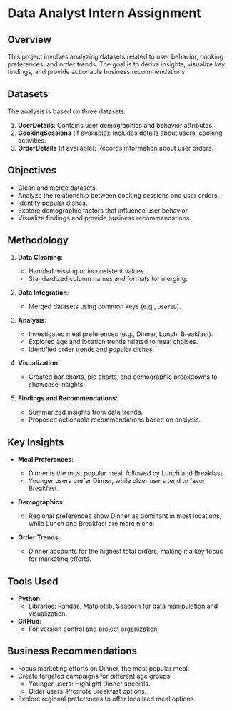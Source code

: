# Data Analyst Intern Assignment

## Overview
This project involves analyzing datasets related to user behavior, cooking preferences, and order trends. The goal is to derive insights, visualize key findings, and provide actionable business recommendations.

## Datasets
The analysis is based on three datasets:
1. **UserDetails**: Contains user demographics and behavior attributes.
2. **CookingSessions** (if available): Includes details about users' cooking activities.
3. **OrderDetails** (if available): Records information about user orders.

## Objectives
- Clean and merge datasets.
- Analyze the relationship between cooking sessions and user orders.
- Identify popular dishes.
- Explore demographic factors that influence user behavior.
- Visualize findings and provide business recommendations.

## Methodology
1. **Data Cleaning**:
   - Handled missing or inconsistent values.
   - Standardized column names and formats for merging.

2. **Data Integration**:
   - Merged datasets using common keys (e.g., `UserID`).

3. **Analysis**:
   - Investigated meal preferences (e.g., Dinner, Lunch, Breakfast).
   - Explored age and location trends related to meal choices.
   - Identified order trends and popular dishes.

4. **Visualization**:
   - Created bar charts, pie charts, and demographic breakdowns to showcase insights.

5. **Findings and Recommendations**:
   - Summarized insights from data trends.
   - Proposed actionable recommendations based on analysis.

## Key Insights
- **Meal Preferences**:
  - Dinner is the most popular meal, followed by Lunch and Breakfast.
  - Younger users prefer Dinner, while older users tend to favor Breakfast.

- **Demographics**:
  - Regional preferences show Dinner as dominant in most locations, while Lunch and Breakfast are more niche.

- **Order Trends**:
  - Dinner accounts for the highest total orders, making it a key focus for marketing efforts.

## Tools Used
- **Python**:
  - Libraries: Pandas, Matplotlib, Seaborn for data manipulation and visualization.
- **GitHub**:
  - For version control and project organization.


## Business Recommendations
- Focus marketing efforts on Dinner, the most popular meal.
- Create targeted campaigns for different age groups:
  - Younger users: Highlight Dinner specials.
  - Older users: Promote Breakfast options.
- Explore regional preferences to offer localized meal options.
